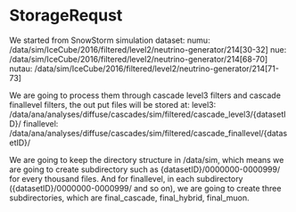 # StorageRequst

We started from SnowStorm simulation dataset:
numu: /data/sim/IceCube/2016/filtered/level2/neutrino-generator/214[30-32]
nue: /data/sim/IceCube/2016/filtered/level2/neutrino-generator/214[68-70]
nutau: /data/sim/IceCube/2016/filtered/level2/neutrino-generator/214[71-73]

We are going to process them through cascade level3 filters and cascade finallevel filters, the out put files will be stored at:
level3: /data/ana/analyses/diffuse/cascades/sim/filtered/cascade_level3/{datasetID}/
finallevel: /data/ana/analyses/diffuse/cascades/sim/filtered/cascade_finallevel/{datasetID}/

We are going to keep the directory structure in /data/sim, which means we are going to create subdirectory such as {datasetID}/0000000-0000999/ for every thousand files. And for finallevel, in each subdirectory ({datasetID}/0000000-0000999/ and so on), we are going to create three subdirectories, which are final_cascade, final_hybrid, final_muon.
